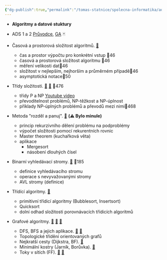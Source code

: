```yaml
---
{"dg-publish":true,"permalink":"/tomas-statnice/spolecna-informatika/ads/ads-seznam-otazek-a-materialu/","tags":["tomas","spolecna_informatika","ads"],"noteIcon":""}
---
```


- **Algoritmy a datové stuktury**
- ADS 1 a 2 [Průvodce](https://slama.dev/assets/priprava-na-statnice-mff-uk/pruvodce.pdf), [GA](https://slama.dev/assets/priprava-na-statnice-mff-uk/ga.pdf) 🃏

- Časová a prostorová složitost algoritmů.  [🔗](https://slama.dev/assets/priprava-na-statnice-mff-uk/pruvodce.pdf#s2)
	- čas a prostor výpočtu pro konkrétní vstup 📄46
    - časová a prostorová složitost algoritmu 📄46
    - měření velikosti dat📄46
    - složitost v nejlepším, nejhorším a průměrném případě📄46
    - asymptotická notace📄50
- Třídy složitosti. [🔗](https://slama.dev/assets/priprava-na-statnice-mff-uk/pruvodce.pdf#s19.3) [🔗](https://slama.dev/assets/priprava-na-statnice-mff-uk/pvnp.webp) 📄476
	- třídy P a NP [Youtube video](https://www.youtube.com/watch?v=pQsdygaYcE4)
    - převoditelnost problémů, NP-těžkost a NP-úplnost
    - příklady NP-úplných problémů a převodů mezi nimi📄468
- Metoda "rozděl a panuj". [🔗](https://slama.dev/assets/priprava-na-statnice-mff-uk/pruvodce.pdf#s10) **(⚠️ Bylo minule)**
	- princip rekurzivního dělení problému na podproblémy
    - výpočet složitosti pomocí rekurentních rovnic
    - Master theorem (kuchařková věta)
    - aplikace
	    - Mergesort
        - násobení dlouhých čísel
- Binarní vyhledávací stromy. [🔗](https://slama.dev/assets/priprava-na-statnice-mff-uk/pruvodce.pdf#s8) 📄185
	- definice vyhledávacího stromu
    - operace s nevyvažovanými stromy
    - AVL stromy (definice)
- Třídící algoritmy.  [🔗](https://slama.dev/assets/priprava-na-statnice-mff-uk/pruvodce.pdf#s3)
	- primitivní třídicí algoritmy (Bubblesort, Insertsort)
    - Quicksort
    - dolní odhad složitosti porovnávacích třídicích algoritmů
- Grafové algoritmy. [🔗](https://slama.dev/assets/priprava-na-statnice-mff-uk/pruvodce.pdf#s5) [🔗](https://slama.dev/assets/priprava-na-statnice-mff-uk/pruvodce.pdf#s6) [🔗](https://slama.dev/assets/priprava-na-statnice-mff-uk/pruvodce.pdf#s7)
	- DFS, BFS a jejich aplikace. [🔗](https://slama.dev/assets/priprava-na-statnice-mff-uk/pruvodce.pdf#s5) [🔗](https://stackoverflow.com/questions/20429310/why-is-depth-first-search-claimed-to-be-space-efficient)
	- Topologické třídění orientovaných grafů
    - Nejkratší cesty (Dijkstra, BF). [🔗](https://slama.dev/assets/priprava-na-statnice-mff-uk/pruvodce.pdf#s6)
    - Minimální kostry (Jarník, Borůvka). [🔗](https://slama.dev/assets/priprava-na-statnice-mff-uk/pruvodce.pdf#s7)
    - Toky v sítích (FF). [🔗](https://slama.dev/assets/priprava-na-statnice-mff-uk/pruvodce.pdf#s14) [🔗](https://slama.dev/poznamky-z-prednasky/kombinatorika-a-grafy-i/#7-p%C5%99edn%C3%A1%C5%A1ka)
